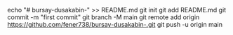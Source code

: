 echo "# bursay-dusakabin-" >> README.md
git init
git add README.md
git commit -m "first commit"
git branch -M main
git remote add origin https://github.com/fener738/bursay-dusakabin-.git
git push -u origin main
